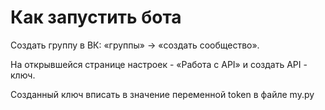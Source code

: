 # Как запустить бота
Создать группу в ВК: «группы» → «создать сообщество».

На открывшейся странице настроек - «Работа с API» и создать API - ключ.

Созданный ключ вписать в значение переменной token в файле my.py


